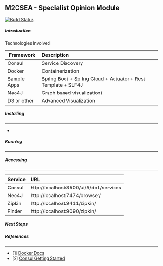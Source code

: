 M2CSEA - Specialist Opinion Module
--------------
[![Build Status](https://travis-ci.org/eduardomioto/mc2pd-specialist-opinion.svg?branch=master)](https://travis-ci.org/eduardomioto/mc2pd-specialist-opinion)

##### Introduction
Technologies Involved 

| Framework       | Description                                                   | 
| ----------------|:--------------------------------------------------------------| 
| Consul          | Service Discovery                                             |
| Docker          | Containerization                                              |  
| Sample Apps     | Spring Boot + Spring Cloud + Actuator + Rest Template + SLF4J |  
| Neo4J           | Graph based visualization)                                    |  
| D3 or other     | Advanced Visualization                                        |  


##### Installing
------------
* 

##### Running
------------

##### Accessing
------------

| Service         | URL                                      |
| ----------------|:-----------------------------------------|
| Consul          | http://localhost:8500/ui/#/dc1/services  | 
| Neo4J           | http://localhost:7474/browser/           | 
| Zipkin          | http://localhost:9411/zipkin/            |                 
| Finder          | http://localhost:9090/zipkin/            |                  

##### Next Steps


##### References
------------
- [1] [Docker Docs](https://docs.docker.com/compose/reference/scale/)
- [2] [Consul Getting Started](https://www.consul.io/intro/getting-started/install.html)

